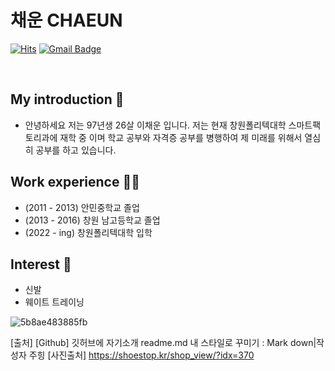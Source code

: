 # 채운 CHAEUN


[![Hits](https://hits.seeyoufarm.com/api/count/incr/badge.svg?url=https%3A%2F%2Fgithub.com%2Fbigbaby0317%2Fdlcodnsdlcodns&count_bg=%23C83D66&title_bg=%231B38D5&icon=&icon_color=%23E7E7E7&title=hits&edge_flat=false)](https://hits.seeyoufarm.com)
[![Gmail Badge](https://img.shields.io/badge/Gmail-d14836?style=flat-square&logo=Gmail&logoColor=white&link=mailto:lee05752@gmail.com)](mailto:lee05752@gmail.com)


<br>

## My introduction 🤹‍
- 안녕하세요 저는 97년생 26살 이채운 입니다. 
  저는 현재 창원폴리텍대학 스마트팩토리과에 재학 중 이며 학교 공부와 자격증 공부를 병행하여
  제 미래를 위해서 열심히 공부를 하고 있습니다.


## Work experience 🤹‍♀️
- (2011 - 2013) 안민중학교 졸업
- (2013 - 2016) 창원 남고등학교 졸업 
- (2022 - ing) 창원폴리텍대학 입학

## Interest 👀
- 신발
- 웨이트 트레이닝

![5b8ae483885fb](https://user-images.githubusercontent.com/112446415/191141227-6279bdd5-f6cb-437d-9494-f894429cf441.png)







[출처] [Github] 깃허브에 자기소개 readme.md 내 스타일로 꾸미기 : Mark down|작성자 주힝
[사진출처] https://shoestop.kr/shop_view/?idx=370
